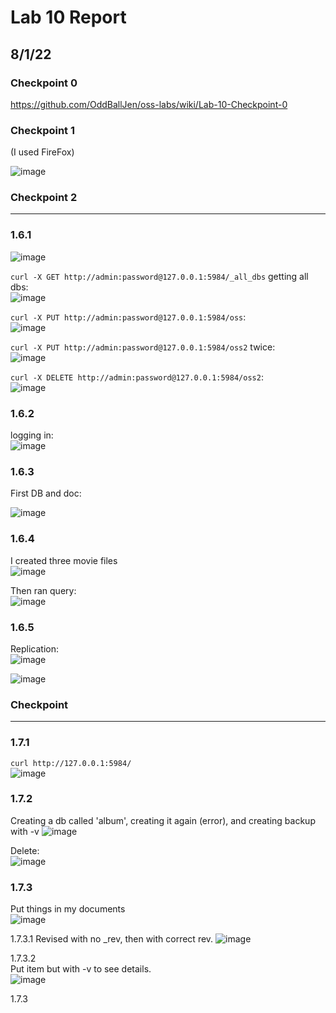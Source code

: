 # Lab 10 Report
## 8/1/22

### Checkpoint 0 
https://github.com/OddBallJen/oss-labs/wiki/Lab-10-Checkpoint-0

### Checkpoint 1

(I used FireFox) 

![image](https://user-images.githubusercontent.com/57297201/182233301-b0615843-ba32-4e88-ad1a-6fa1e19c6713.png)

### Checkpoint 2

---------
### 1.6.1

![image](https://user-images.githubusercontent.com/57297201/182253227-c340a555-fc84-4836-9f8f-34bbd0a8ab82.png)  

`curl -X GET http://admin:password@127.0.0.1:5984/_all_dbs` getting all dbs:  
![image](https://user-images.githubusercontent.com/57297201/182413049-13c09fd5-9de0-40c2-a2c6-fd6b373609bc.png)

`curl -X PUT http://admin:password@127.0.0.1:5984/oss`:  
![image](https://user-images.githubusercontent.com/57297201/182413266-542d24b7-46fb-4ac6-9d3e-2eb1f18fae4d.png)  

`curl -X PUT http://admin:password@127.0.0.1:5984/oss2` twice:    
![image](https://user-images.githubusercontent.com/57297201/182413496-6fc25a1b-446f-4d67-ac41-339a64414907.png)

`curl -X DELETE http://admin:password@127.0.0.1:5984/oss2`:  
![image](https://user-images.githubusercontent.com/57297201/182414081-6f3ca0de-64e4-4785-b4c1-7c71a91cb97b.png)

### 1.6.2   
logging in:  
![image](https://user-images.githubusercontent.com/57297201/182414509-b88f9eee-2fcc-4768-a077-13b64b30eecf.png)


### 1.6.3
First DB and doc:   

![image](https://user-images.githubusercontent.com/57297201/182415663-0a063da9-8fd6-41d9-a38f-d698f00d864a.png)

### 1.6.4
I created three movie files   
![image](https://user-images.githubusercontent.com/57297201/182416477-d34c2ef8-d345-4888-9b21-b9d1c33a20f0.png)

Then ran query:  
![image](https://user-images.githubusercontent.com/57297201/182419415-63f9de34-3a51-4fe3-915c-fd06c8796bbd.png)

### 1.6.5
Replication:  
![image](https://user-images.githubusercontent.com/57297201/182422016-8377575a-a3f8-4557-be6b-cb3538a73e6d.png)

![image](https://user-images.githubusercontent.com/57297201/182422074-1fd1c21d-a225-47a5-909c-dae9f9f13ead.png)


### Checkpoint 
----------------------------
### 1.7.1
`curl http://127.0.0.1:5984/`   
![image](https://user-images.githubusercontent.com/57297201/182425137-b0626569-1ce7-428a-8d0a-0b844c336631.png)

### 1.7.2

Creating a db called 'album', creating it again (error), and creating backup with -v
![image](https://user-images.githubusercontent.com/57297201/182425532-a2e4926d-133a-4ec4-995d-7312996dbb78.png)


Delete:  
![image](https://user-images.githubusercontent.com/57297201/182426190-2d4cd627-3dd9-42ec-8977-0d029d7c095e.png)

### 1.7.3
Put things in my documents   
![image](https://user-images.githubusercontent.com/57297201/182427029-c350cf16-0717-4e0a-98be-eb825f808969.png)

1.7.3.1 
Revised with no \_rev, then with correct rev. 
![image](https://user-images.githubusercontent.com/57297201/182465020-eca51133-5c35-4927-bc24-f14eda2858a8.png)

1.7.3.2   
Put item but with -v to see details.   
![image](https://user-images.githubusercontent.com/57297201/182466922-774aa95f-815c-445b-b71f-a29dc012e42d.png)

1.7.3











